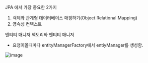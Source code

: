 JPA 에서 가장 중요한 2가지
1. 객체와 관계형 데이터베이스 매핑하기(Object Relational Mapping)
2. 영속성 컨텍스트

엔티티 매니저 팩토리와 엔티티 매니저
- 요청이올때마다 entityManagerFactory에서 entiyManager를 생성함.

![image](https://github.com/user-attachments/assets/8f81ea9a-516f-45f2-921e-3d54183ff9f3)
